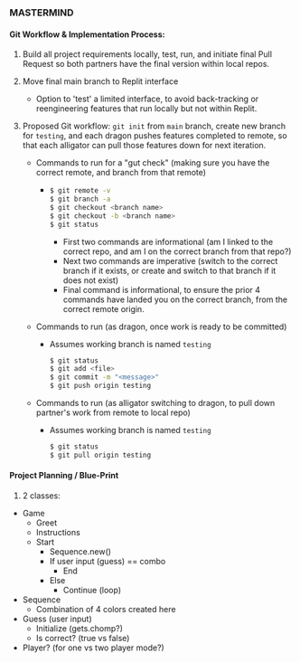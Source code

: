 ### MASTERMIND

#### Git Workflow & Implementation Process:

1. Build all project requirements locally, test, run, and initiate final Pull Request so both partners have the final version within local repos.
2. Move final main branch to Replit interface
    - Option to 'test' a limited interface, to avoid back-tracking or reengineering features that run locally but not within Replit.
3. Proposed Git workflow: `git init` from `main` branch, create new branch for `testing`, and each dragon pushes features completed to remote, so that each alligator can pull those features down for next iteration.

    - Commands to run for a "gut check" (making sure you have the correct remote, and branch from that remote)
      - ```bash
        $ git remote -v
        $ git branch -a
        $ git checkout <branch name>
        $ git checkout -b <branch name>
        $ git status
        ```
        - First two commands are informational (am I linked to the correct repo, and am I on the correct branch from that repo?)
        - Next two commands are imperative (switch to the correct branch if it exists, or create and switch to that branch if it does not exist)
        - Final command is informational, to ensure the prior 4 commands have landed you on the correct branch, from the correct remote origin.

    - Commands to run (as dragon, once work is ready to be committed)
      - Assumes working branch is named `testing`
        ```bash
        $ git status
        $ git add <file>
        $ git commit -m "<message>"
        $ git push origin testing
        ```
    - Commands to run (as alligator switching to dragon, to pull down partner's work from remote to local repo)
      - Assumes working branch is named `testing`
        ```bash
        $ git status
        $ git pull origin testing
        ```

#### Project Planning / Blue-Print

1. 2 classes:
  - Game
    - Greet
    - Instructions
    - Start
      - Sequence.new()
      - If user input (guess) == combo
        - End
      - Else
        - Continue (loop)
  - Sequence
    - Combination of 4 colors created here
  - Guess (user input)
    - Initialize (gets.chomp?)
    - Is correct? (true vs false)
  - Player? (for one vs two player mode?)
